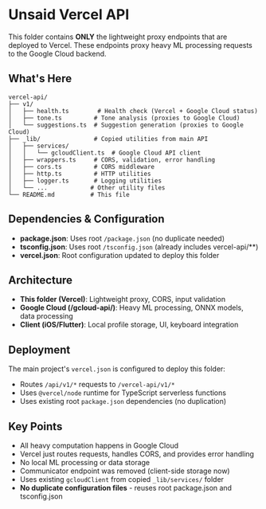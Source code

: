 # Unsaid Vercel API

This folder contains **ONLY** the lightweight proxy endpoints that are deployed to Vercel. These endpoints proxy heavy ML processing requests to the Google Cloud backend.

## What's Here

```
vercel-api/
├── v1/
│   ├── health.ts        # Health check (Vercel + Google Cloud status)
│   ├── tone.ts         # Tone analysis (proxies to Google Cloud)
│   └── suggestions.ts  # Suggestion generation (proxies to Google Cloud)
├── _lib/               # Copied utilities from main API
│   ├── services/
│   │   └── gcloudClient.ts  # Google Cloud API client
│   ├── wrappers.ts     # CORS, validation, error handling
│   ├── cors.ts         # CORS middleware
│   ├── http.ts         # HTTP utilities
│   ├── logger.ts       # Logging utilities
│   └── ...            # Other utility files
└── README.md          # This file
```

## Dependencies & Configuration

- **package.json**: Uses root `/package.json` (no duplicate needed)
- **tsconfig.json**: Uses root `/tsconfig.json` (already includes vercel-api/**)
- **vercel.json**: Root configuration updated to deploy this folder

## Architecture

- **This folder (Vercel)**: Lightweight proxy, CORS, input validation
- **Google Cloud (/gcloud-api/)**: Heavy ML processing, ONNX models, data processing  
- **Client (iOS/Flutter)**: Local profile storage, UI, keyboard integration

## Deployment

The main project's `vercel.json` is configured to deploy this folder:
- Routes `/api/v1/*` requests to `/vercel-api/v1/*`
- Uses `@vercel/node` runtime for TypeScript serverless functions
- Uses existing root `package.json` dependencies (no duplication)

## Key Points

- All heavy computation happens in Google Cloud
- Vercel just routes requests, handles CORS, and provides error handling
- No local ML processing or data storage
- Communicator endpoint was removed (client-side storage now)
- Uses existing `gcloudClient` from copied `_lib/services/` folder
- **No duplicate configuration files** - reuses root package.json and tsconfig.json
